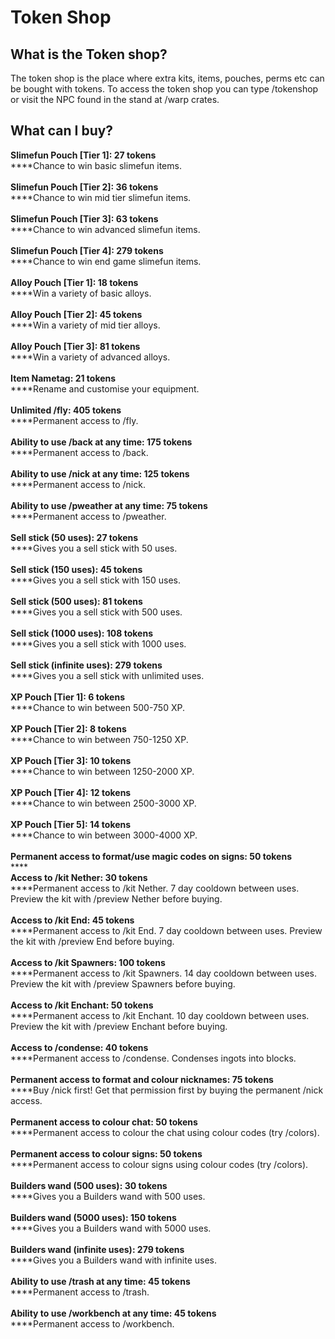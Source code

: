 # Token Shop

## What is the Token shop?

The token shop is the place where extra kits, items, pouches, perms etc can be bought with tokens. To access the token shop you can type /tokenshop or visit the NPC found in the stand at /warp crates.

## What can I buy?

**Slimefun Pouch \[Tier 1]: 27 tokens**\
****Chance to win basic slimefun items.\
\
**Slimefun Pouch \[Tier 2]: 36 tokens**\
****Chance to win mid tier slimefun items.\
\
**Slimefun Pouch \[Tier 3]: 63 tokens**\
****Chance to win advanced slimefun items.\
\
**Slimefun Pouch \[Tier 4]: 279 tokens**\
****Chance to win end game slimefun items.\
\
**Alloy Pouch \[Tier 1]: 18 tokens**\
****Win a variety of basic alloys.\
\
**Alloy Pouch \[Tier 2]: 45 tokens**\
****Win a variety of mid tier alloys.\
\
**Alloy Pouch \[Tier 3]: 81 tokens**\
****Win a variety of advanced alloys.\
\
**Item Nametag: 21 tokens**\
****Rename and customise your equipment.\
\
**Unlimited /fly: 405 tokens**\
****Permanent access to /fly.\
\
**Ability to use /back at any time: 175 tokens**\
****Permanent access to /back.\
\
**Ability to use /nick at any time: 125 tokens**\
****Permanent access to /nick.\
\
**Ability to use /pweather at any time: 75 tokens**\
****Permanent access to /pweather.\
\
**Sell stick (50 uses): 27 tokens**\
****Gives you a sell stick with 50 uses.\
\
**Sell stick (150 uses): 45 tokens**\
****Gives you a sell stick with 150 uses.\
\
**Sell stick (500 uses): 81 tokens**\
****Gives you a sell stick with 500 uses.\
\
**Sell stick (1000 uses): 108 tokens**\
****Gives you a sell stick with 1000 uses.\
\
**Sell stick (infinite uses): 279 tokens**\
****Gives you a sell stick with unlimited uses.\
\
**XP Pouch \[Tier 1]: 6 tokens**\
****Chance to win between 500-750 XP.\
\
**XP Pouch \[Tier 2]: 8 tokens**\
****Chance to win between 750-1250 XP.\
\
**XP Pouch \[Tier 3]: 10 tokens**\
****Chance to win between 1250-2000 XP.\
\
**XP Pouch \[Tier 4]: 12 tokens**\
****Chance to win between 2500-3000 XP.\
\
**XP Pouch \[Tier 5]: 14 tokens**\
****Chance to win between 3000-4000 XP.\
\
**Permanent access to format/use magic codes on signs: 50 tokens**\
****\
**Access to /kit Nether: 30 tokens**\
****Permanent access to /kit Nether. 7 day cooldown between uses. Preview the kit with /preview Nether before buying.\
\
**Access to /kit End: 45 tokens**\
****Permanent access to /kit End. 7 day cooldown between uses. Preview the kit with /preview End before buying.\
\
**Access to /kit Spawners: 100 tokens**\
****Permanent access to /kit Spawners. 14 day cooldown between uses. Preview the kit with /preview Spawners before buying.\
\
**Access to /kit Enchant: 50 tokens**\
****Permanent access to /kit Enchant. 10 day cooldown between uses. Preview the kit with /preview Enchant before buying.\
\
**Access to /condense: 40 tokens**\
****Permanent access to /condense. Condenses ingots into blocks.\
\
**Permanent access to format and colour nicknames: 75 tokens**\
****Buy /nick first! Get that permission first by buying the permanent /nick access.\
\
**Permanent access to colour chat: 50 tokens**\
****Permanent access to colour the chat using colour codes (try /colors).\
\
**Permanent access to colour signs: 50 tokens**\
****Permanent access to colour signs using colour codes (try /colors).\
\
**Builders wand (500 uses): 30 tokens**\
****Gives you a Builders wand with 500 uses.\
\
**Builders wand (5000 uses): 150 tokens**\
****Gives you a Builders wand with 5000 uses.\
\
**Builders wand (infinite uses): 279 tokens**\
****Gives you a Builders wand with infinite uses.\
\
**Ability to use /trash at any time: 45 tokens**\
****Permanent access to /trash.\
\
**Ability to use /workbench at any time: 45 tokens**\
****Permanent access to /workbench.

